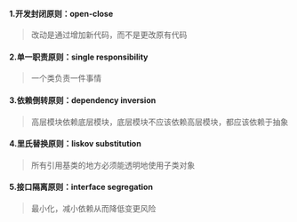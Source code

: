 #### 1.开发封闭原则：open-close

>  改动是通过增加新代码，而不是更改原有代码

#### 2.单一职责原则：single responsibility

>  一个类负责一件事情

#### 3.依赖倒转原则：dependency inversion

>  高层模块依赖底层模块，底层模块不应该依赖高层模块，都应该依赖于抽象

#### 4.里氏替换原则：liskov substitution

>  所有引用基类的地方必须能透明地使用子类对象

#### 5.接口隔离原则：interface segregation

> 最小化，减小依赖从而降低变更风险